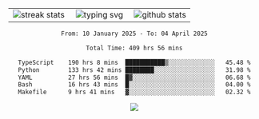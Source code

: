 <div align="center">
  <table style="border: none;" border="0" cellspacing="0" cellpadding="0">
    <tr>
      <td align="center" width="33%">
        <img src="https://github-readme-streak-stats.herokuapp.com/?user=kurtismassey&theme=tokyonight&hide_border=true" alt="streak stats" />
      </td>
      <td align="center" width="33%">
        <img src="https://readme-typing-svg.herokuapp.com/?font=Fira+Code&weight=600&size=15&duration=4000&pause=1000&color=00FF00&center=true&vCenter=true&random=false&width=150&lines=Hey%2C+I%27m+Kurtis!" alt="typing svg" />
      </td>
      <td align="center" width="33%">
        <img src="https://github-readme-stats.vercel.app/api?username=kurtismassey&show_icons=true&theme=tokyonight&hide_title=true" alt="github stats" />
      </td>
    </tr>
  </table>
</div>
<div align="center">

<!--START_SECTION:waka-->

```txt
From: 10 January 2025 - To: 04 April 2025

Total Time: 409 hrs 56 mins

TypeScript    190 hrs 8 mins  ███████████▒░░░░░░░░░░░░░   45.48 %
Python        133 hrs 42 mins ████████░░░░░░░░░░░░░░░░░   31.98 %
YAML          27 hrs 56 mins  █▓░░░░░░░░░░░░░░░░░░░░░░░   06.68 %
Bash          16 hrs 43 mins  █░░░░░░░░░░░░░░░░░░░░░░░░   04.00 %
Makefile      9 hrs 41 mins   ▓░░░░░░░░░░░░░░░░░░░░░░░░   02.32 %
```

<!--END_SECTION:waka-->

  <img src="https://github-readme-activity-graph.vercel.app/graph?username=kurtismassey&theme=tokyo-night&hide_border=true&custom_title=Contribution%20Graph" />

</div>
